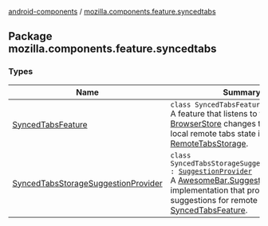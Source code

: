 [android-components](../index.md) / [mozilla.components.feature.syncedtabs](./index.md)

## Package mozilla.components.feature.syncedtabs

### Types

| Name | Summary |
|---|---|
| [SyncedTabsFeature](-synced-tabs-feature/index.md) | `class SyncedTabsFeature`<br>A feature that listens to the [BrowserStore](../mozilla.components.browser.state.store/-browser-store/index.md) changes to update the local remote tabs state in [RemoteTabsStorage](../mozilla.components.browser.storage.sync/-remote-tabs-storage/index.md). |
| [SyncedTabsStorageSuggestionProvider](-synced-tabs-storage-suggestion-provider/index.md) | `class SyncedTabsStorageSuggestionProvider : `[`SuggestionProvider`](../mozilla.components.concept.awesomebar/-awesome-bar/-suggestion-provider/index.md)<br>A [AwesomeBar.SuggestionProvider](../mozilla.components.concept.awesomebar/-awesome-bar/-suggestion-provider/index.md) implementation that provides suggestions for remote tabs based on [SyncedTabsFeature](-synced-tabs-feature/index.md). |
